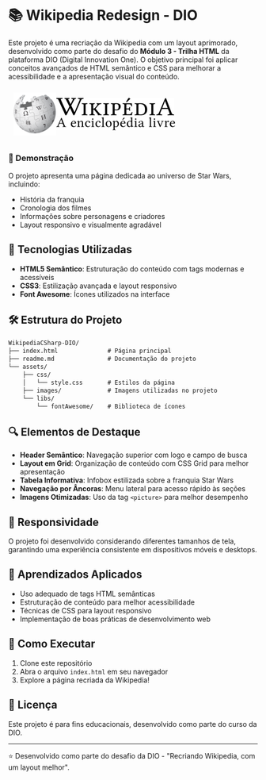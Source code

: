 # 📚 Wikipedia Redesign - DIO

Este projeto é uma recriação da Wikipedia com um layout aprimorado, desenvolvido como parte do desafio do **Módulo 3 -
Trilha HTML** da plataforma DIO (Digital Innovation One). O objetivo principal foi aplicar conceitos avançados de HTML
semântico e CSS para melhorar a acessibilidade e a apresentação visual do conteúdo.

<div style="display: flex; justify-content: left; align-items: center; width: 100%; padding: 10px;">
            <div class="logo" style="margin-right:40px;">
                <picture>
                    <source srcset="assets/images/logo.png" type="image/png" width="50px"/>
                    <img alt="Logo da Wikipedia, um planeta feito de quebra cabeças com diversos símbolos em cada peça"
                         src="assets/images/logo.png"/>
                </picture>
            </div>
            <div class="logo-text" style="margin-left: -40px;">
                <picture>
                    <source srcset="assets/images/Wikipedia_texto.svg" type="image/svg" width="30px"/>
                    <img alt="Texto da Wikipedia, escrito em letras minúsculas com a letra 'W' estilizada"
                         src="assets/images/Wikipedia_texto.svg"/>
                </picture>
                <picture>
                    <source srcset="assets/images/Wikipedia_subtitulo.svg" type="image/svg" width="30px"/>
                    <img alt="Subtítulo da Wikipedia, A enciclopédia Livre"
                         src="assets/images/Wikipedia_subtitulo.svg"/>
                </picture>
            </div>
</div>

### 🌟 Demonstração

O projeto apresenta uma página dedicada ao universo de Star Wars, incluindo:

- História da franquia
- Cronologia dos filmes
- Informações sobre personagens e criadores
- Layout responsivo e visualmente agradável

## 🚀 Tecnologias Utilizadas

- **HTML5 Semântico**: Estruturação do conteúdo com tags modernas e acessíveis
- **CSS3**: Estilização avançada e layout responsivo
- **Font Awesome**: Ícones utilizados na interface

## 🛠️ Estrutura do Projeto

```
WikipediaCSharp-DIO/
├── index.html              # Página principal
├── readme.md               # Documentação do projeto
└── assets/
    ├── css/
    │   └── style.css       # Estilos da página
    ├── images/             # Imagens utilizadas no projeto
    └── libs/
        └── fontAwesome/    # Biblioteca de ícones
```

## 🔍 Elementos de Destaque

- **Header Semântico**: Navegação superior com logo e campo de busca
- **Layout em Grid**: Organização de conteúdo com CSS Grid para melhor apresentação
- **Tabela Informativa**: Infobox estilizada sobre a franquia Star Wars
- **Navegação por Âncoras**: Menu lateral para acesso rápido às seções
- **Imagens Otimizadas**: Uso da tag `<picture>` para melhor desempenho

## 📱 Responsividade

O projeto foi desenvolvido considerando diferentes tamanhos de tela, garantindo uma experiência consistente em
dispositivos móveis e desktops.

## 🧠 Aprendizados Aplicados

- Uso adequado de tags HTML semânticas
- Estruturação de conteúdo para melhor acessibilidade
- Técnicas de CSS para layout responsivo
- Implementação de boas práticas de desenvolvimento web

## 🚀 Como Executar

1. Clone este repositório
2. Abra o arquivo `index.html` em seu navegador
3. Explore a página recriada da Wikipedia!

## 📝 Licença

Este projeto é para fins educacionais, desenvolvido como parte do curso da DIO.

---

⭐ Desenvolvido como parte do desafio da DIO - "Recriando Wikipedia, com um layout melhor".
